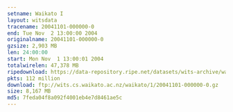 ```yaml
---
setname: Waikato I
layout: witsdata
tracename: 20041101-000000-0
end: Tue Nov  2 13:00:00 2004
originalname: 20041101-000000-0
gzsize: 2,903 MB
len: 24:00:00
start: Mon Nov  1 13:00:01 2004
totalwirelen: 47,378 MB
ripedownload: https://data-repository.ripe.net/datasets/wits-archive/waikato/1/20041101-000000-0.gz
pkts: 112 million
download: ftp://wits.cs.waikato.ac.nz/waikato/1/20041101-000000-0.gz
size: 8,167 MB
md5: 7feda04f8a092f4001eb4e7d8461ae5c
---
```

